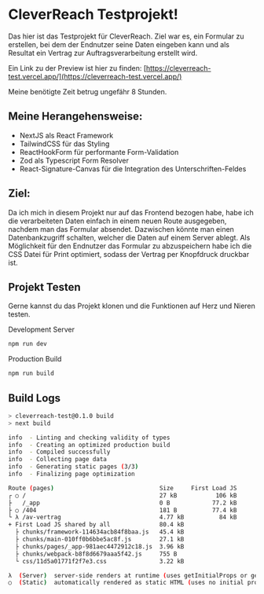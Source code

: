 # CleverReach Testprojekt!

Das hier ist das Testprojekt für CleverReach. Ziel war es, ein Formular zu erstellen, bei dem der Endnutzer seine Daten eingeben kann und als Resultat ein Vertrag zur Auftragsverarbeitung erstellt wird.

Ein Link zu der Preview ist hier zu finden: [https://cleverreach-test.vercel.app/](https://cleverreach-test.vercel.app/)

Meine benötigte Zeit betrug ungefähr 8 Stunden.

## Meine Herangehensweise:

- NextJS als React Framework
- TailwindCSS für das Styling
- ReactHookForm für performante Form-Validation
- Zod als Typescript Form Resolver
- React-Signature-Canvas für die Integration des Unterschriften-Feldes

## Ziel:

Da ich mich in diesem Projekt nur auf das Frontend bezogen habe, habe ich die verarbeiteten Daten einfach in einem neuen Route ausgegeben, nachdem man das Formular absendet. Dazwischen könnte man einen Datenbankzugriff schalten, welcher die Daten auf einem Server ablegt. Als Möglichkeit für den Endnutzer das Formular zu abzuspeichern habe ich die CSS Datei für Print optimiert, sodass der Vertrag per Knopfdruck druckbar ist.

## Projekt Testen

Gerne kannst du das Projekt klonen und die Funktionen auf Herz und Nieren testen.

Development Server

```bash
npm run dev
```

Production Build

```bash
npm run build
```

## Build Logs

```bash
> cleverreach-test@0.1.0 build
> next build

info  - Linting and checking validity of types
info  - Creating an optimized production build
info  - Compiled successfully
info  - Collecting page data
info  - Generating static pages (3/3)
info  - Finalizing page optimization

Route (pages)                              Size     First Load JS
┌ ○ /                                      27 kB           106 kB
├   /_app                                  0 B            77.2 kB
├ ○ /404                                   181 B          77.4 kB
└ λ /av-vertrag                            4.77 kB          84 kB
+ First Load JS shared by all              80.4 kB
  ├ chunks/framework-114634acb84f8baa.js   45.4 kB
  ├ chunks/main-010ff0b6bbe5ac8f.js        27.1 kB
  ├ chunks/pages/_app-981aec4472912c18.js  3.96 kB
  ├ chunks/webpack-b8f8d6679aaa5f42.js     755 B
  └ css/11d5a01771f2f7e3.css               3.22 kB

λ  (Server)  server-side renders at runtime (uses getInitialProps or getServerSideProps)
○  (Static)  automatically rendered as static HTML (uses no initial props)
```
